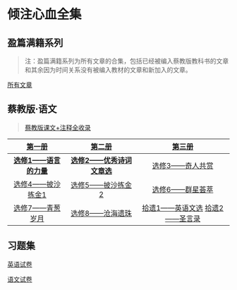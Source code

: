# 倾注心血全集

## 盈篇满籍系列

> 注：盈篇满籍系列为所有文章的合集，包括已经被编入蔡教版教科书的文章和其余因为时间关系没有被编入教材的文章和新加入的文章。

[所有文章](./total.md)

## 蔡教版·语文

> [蔡教版课文+注释全收录](./annotation.md)

| **[第一册](https://a107studio.github.io/teaching-material/Pdfvital/web/viewer1.html)** | **[第二册](https://a107studio.github.io/teaching-material/Pdfvital/web/viewer2.html)** | **[第三册](https://a107studio.github.io/teaching-material/Pdfvital/web/viewer3.html)** |
| :----------------------------------------------------------: | :----------------------------------------------------------: | :----------------------------------------------------------: |
| **[选修1——语言的力量](https://a107studio.github.io/teaching-material/Pdfvital/web/viewer4.html)** | **[选修2——优秀诗词文章选](https://a107studio.github.io/teaching-material/Pdfvital/web/viewer5.html)** | [选修3——奇人共赏](https://a107studio.github.io/teaching-material/Pdfvital/web/viewer6.html) |
| [选修4——披沙拣金1](https://a107studio.github.io/teaching-material/Pdfvital/web/viewer7.html) | [选修5——披沙拣金2](https://a107studio.github.io/teaching-material/Pdfvital/web/viewer8.html) | [选修6——群星荟萃](https://a107studio.github.io/teaching-material/Pdfvital/web/viewer9.html) |
| [选修7——青葱岁月](https://a107studio.github.io/teaching-material/Pdfvital/web/viewer10.html) | [选修8——沧海遗珠](https://a107studio.github.io/teaching-material/Pdfvital/web/viewer11.html) | [拾遗1——英语文选](https://a107studio.github.io/teaching-material/Pdfvital/web/viewer12.html)   [拾遗2——圣言录](https://a107studio.github.io/teaching-material/Pdfvital/web/viewer13.html) |

## 习题集

[英语试卷](./englishexam.md)

[语文试卷](https://a107studio.github.io/teaching-material/Pdfvital/web/viewerchi.html)
